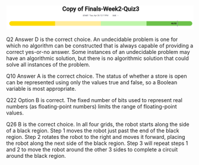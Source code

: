 ![image](image_3.png)

Q2 Answer D is the correct choice. An undecidable problem is one for which no algorithm can be constructed that is always capable of providing a correct yes-or-no answer. Some instances of an undecidable problem may have an algorithmic solution, but there is no algorithmic solution that could solve all instances of the problem.

Q10 Answer A is the correct choice. The status of whether a store is open can be represented using only the values true and false, so a Boolean variable is most appropriate.

Q22 Option B is correct. The fixed number of bits used to represent real numbers (as floating-point numbers) limits the range of floating-point values.

Q26 B is the correct choice. In all four grids, the robot starts along the side of a black region. Step 1 moves the robot just past the end of the black region. Step 2 rotates the robot to the right and moves it forward, placing the robot along the next side of the black region. Step 3 will repeat steps 1 and 2 to move the robot around the other 3 sides to complete a circuit around the black region.